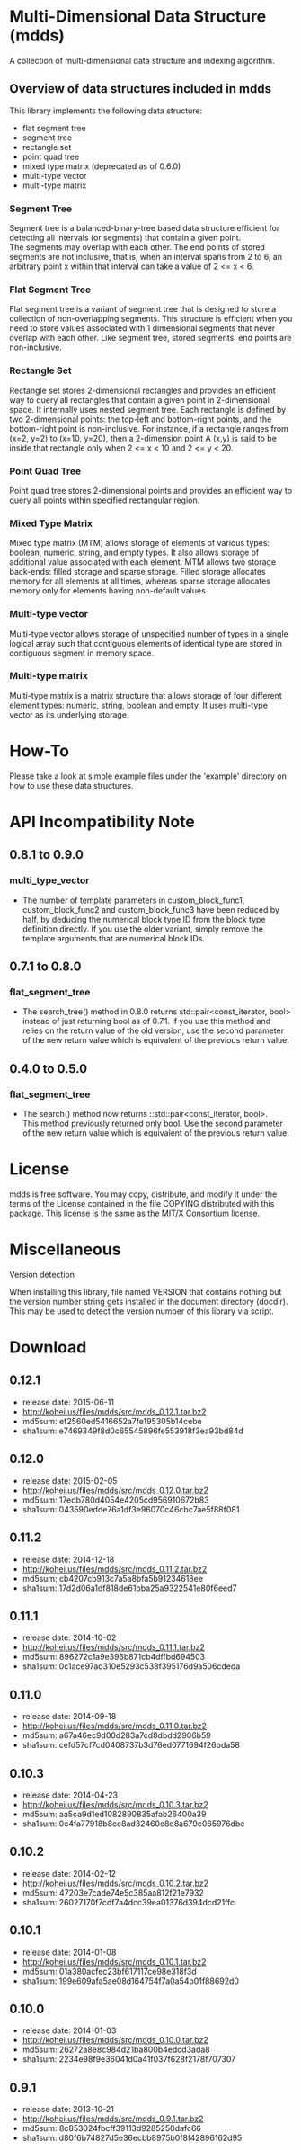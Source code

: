 Multi-Dimensional Data Structure (mdds)
=======================================
A collection of multi-dimensional data structure and indexing 
algorithm.  

Overview of data structures included in mdds
--------------------------------------------

This library implements the following data structure:

* flat segment tree 
* segment tree
* rectangle set
* point quad tree
* mixed type matrix (deprecated as of 0.6.0)
* multi-type vector
* multi-type matrix

### Segment Tree

Segment tree is a balanced-binary-tree based data structure efficient 
for detecting all intervals (or segments) that contain a given point.  
The segments may overlap with each other.  The end points of stored 
segments are not inclusive, that is, when an interval spans from 2 to 
6, an arbitrary point x within that interval can take a value of 2 <= 
x < 6.  

### Flat Segment Tree

Flat segment tree is a variant of segment tree that is designed to 
store a collection of non-overlapping segments.  This structure is 
efficient when you need to store values associated with 1 dimensional 
segments that never overlap with each other.  Like segment tree, 
stored segments' end points are non-inclusive.  

### Rectangle Set

Rectangle set stores 2-dimensional rectangles and provides an 
efficient way to query all rectangles that contain a given point in 
2-dimensional space.  It internally uses nested segment tree.  Each 
rectangle is defined by two 2-dimensional points: the top-left and 
bottom-right points, and the bottom-right point is non-inclusive.  For 
instance, if a rectangle ranges from (x=2, y=2) to (x=10, y=20), then 
a 2-dimension point A (x,y) is said to be inside that rectangle only 
when 2 <= x < 10 and 2 <= y < 20.

### Point Quad Tree

Point quad tree stores 2-dimensional points and provides an efficient 
way to query all points within specified rectangular region.  

### Mixed Type Matrix

Mixed type matrix (MTM) allows storage of elements of various types: 
boolean, numeric, string, and empty types.  It also allows storage of 
additional value associated with each element.  MTM allows two storage 
back-ends: filled storage and sparse storage.  Filled storage 
allocates memory for all elements at all times, whereas sparse storage 
allocates memory only for elements having non-default values.  

### Multi-type vector

Multi-type vector allows storage of unspecified number of types in a single 
logical array such that contiguous elements of identical type are stored in 
contiguous segment in memory space. 

### Multi-type matrix

Multi-type matrix is a matrix structure that allows storage of four different 
element types: numeric, string, boolean and empty. It uses multi-type vector as 
its underlying storage. 

How-To
======

Please take a look at simple example files under the 'example' 
directory on how to use these data structures.

API Incompatibility Note
========================

0.8.1 to 0.9.0
--------------

### multi_type_vector

* The number of template parameters in custom_block_func1,
  custom_block_func2 and custom_block_func3 have been reduced by half,
  by deducing the numerical block type ID from the block type
  definition directly.  If you use the older variant, simply remove
  the template arguments that are numerical block IDs.

0.7.1 to 0.8.0
--------------

### flat_segment_tree

* The search_tree() method in 0.8.0 returns std::pair<const_iterator,
  bool> instead of just returning bool as of 0.7.1.  If you use this
  method and relies on the return value of the old version, use the
  second parameter of the new return value which is equivalent of the
  previous return value.

0.4.0 to 0.5.0
--------------

### flat_segment_tree

* The search() method now returns ::std::pair<const_iterator, bool>.  
  This method previously returned only bool.  Use the second parameter of 
  the new return value which is equivalent of the previous return value.

License
=======

mdds is free software. You may copy, distribute, and modify it under
the terms of the License contained in the file COPYING distributed
with this package. This license is the same as the MIT/X Consortium
license.


Miscellaneous
=============

Version detection

When installing this library, file named VERSION that contains nothing 
but the version number string gets installed in the document directory 
(docdir).  This may be used to detect the version number of this 
library via script.


Download
========

0.12.1
------
  * release date: 2015-06-11
  * http://kohei.us/files/mdds/src/mdds_0.12.1.tar.bz2
  * md5sum: ef2560ed5416652a7fe195305b14cebe
  * sha1sum: e7469349f8d0c65545896fe553918f3ea93bd84d

0.12.0
------
  * release date: 2015-02-05 
  * http://kohei.us/files/mdds/src/mdds_0.12.0.tar.bz2 
  * md5sum: 17edb780d4054e4205cd956910672b83 
  * sha1sum: 043590edde76a1df3e96070c46cbc7ae5f88f081 
   
0.11.2 
------
  * release date: 2014-12-18 
  * http://kohei.us/files/mdds/src/mdds_0.11.2.tar.bz2 
  * md5sum: cb4207cb913c7a5a8bfa5b91234618ee 
  * sha1sum: 17d2d06a1df818de61bba25a9322541e80f6eed7 
  
0.11.1 
------
  * release date: 2014-10-02 
  * http://kohei.us/files/mdds/src/mdds_0.11.1.tar.bz2 
  * md5sum: 896272c1a9e396b871cb4dffbd694503 
  * sha1sum: 0c1ace97ad310e5293c538f395176d9a506cdeda 
  
0.11.0 
------
  * release date: 2014-09-18 
  * http://kohei.us/files/mdds/src/mdds_0.11.0.tar.bz2 
  * md5sum: a67a46ec9d00d283a7cd8dbdd2906b59 
  * sha1sum: cefd57cf7cd0408737b3d76ed0771694f26bda58 
  
0.10.3 
------
  * release date: 2014-04-23 
  * http://kohei.us/files/mdds/src/mdds_0.10.3.tar.bz2 
  * md5sum: aa5ca9d1ed1082890835afab26400a39 
  * sha1sum: 0c4fa77918b8cc8ad32460c8d8a679e065976dbe 
  
0.10.2 
------
  * release date: 2014-02-12 
  * http://kohei.us/files/mdds/src/mdds_0.10.2.tar.bz2 
  * md5sum: 47203e7cade74e5c385aa812f21e7932 
  * sha1sum: 26027170f7cdf7a4dcc39ea01376d394dcd21ffc 

0.10.1 
------
  * release date: 2014-01-08 
  * http://kohei.us/files/mdds/src/mdds_0.10.1.tar.bz2 
  * md5sum: 01a380acfec23bf617117ce98e318f3d 
  * sha1sum: 199e609afa5ae08d164754f7a0a54b01f88692d0 

0.10.0 
------
  * release date: 2014-01-03 
  * http://kohei.us/files/mdds/src/mdds_0.10.0.tar.bz2 
  * md5sum: 26272a8e8c984d21ba800b4edcd3ada8 
  * sha1sum: 2234e98f9e36041d0a41f037f628f2178f707307 

0.9.1 
------
  * release date: 2013-10-21 
  * http://kohei.us/files/mdds/src/mdds_0.9.1.tar.bz2   
  * md5sum: 8c853024fbcff39113d9285250dafc66 
  * sha1sum: d80f6b74827d5e36ecbb8975b0f8f42896162d95 
